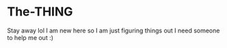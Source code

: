 # The-THING
Stay away lol
I am new here so I am just figuring things out
I need someone to help me out 
:)
